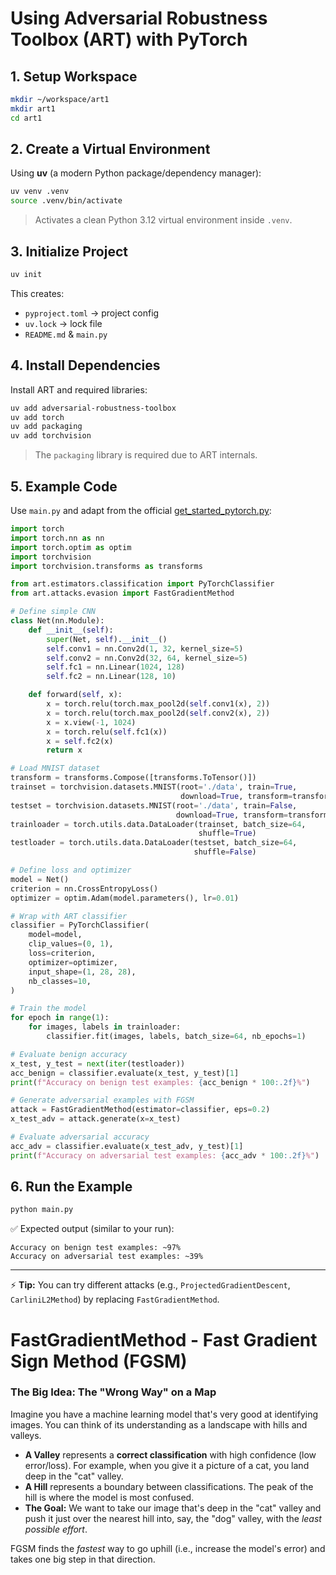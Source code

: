
# Using Adversarial Robustness Toolbox (ART) with PyTorch

## 1. Setup Workspace

```bash
mkdir ~/workspace/art1
mkdir art1
cd art1
```

## 2. Create a Virtual Environment

Using **uv** (a modern Python package/dependency manager):

```bash
uv venv .venv
source .venv/bin/activate
```

> Activates a clean Python 3.12 virtual environment inside `.venv`.

## 3. Initialize Project

```bash
uv init
```

This creates:

* `pyproject.toml` → project config
* `uv.lock` → lock file
* `README.md` & `main.py`

## 4. Install Dependencies

Install ART and required libraries:

```bash
uv add adversarial-robustness-toolbox
uv add torch
uv add packaging
uv add torchvision
```

> The `packaging` library is required due to ART internals.

## 5. Example Code

Use `main.py` and adapt from the official [get\_started\_pytorch.py](https://github.com/Trusted-AI/adversarial-robustness-toolbox/blob/main/examples/get_started_pytorch.py):

```python
import torch
import torch.nn as nn
import torch.optim as optim
import torchvision
import torchvision.transforms as transforms

from art.estimators.classification import PyTorchClassifier
from art.attacks.evasion import FastGradientMethod

# Define simple CNN
class Net(nn.Module):
    def __init__(self):
        super(Net, self).__init__()
        self.conv1 = nn.Conv2d(1, 32, kernel_size=5)
        self.conv2 = nn.Conv2d(32, 64, kernel_size=5)
        self.fc1 = nn.Linear(1024, 128)
        self.fc2 = nn.Linear(128, 10)

    def forward(self, x):
        x = torch.relu(torch.max_pool2d(self.conv1(x), 2))
        x = torch.relu(torch.max_pool2d(self.conv2(x), 2))
        x = x.view(-1, 1024)
        x = torch.relu(self.fc1(x))
        x = self.fc2(x)
        return x

# Load MNIST dataset
transform = transforms.Compose([transforms.ToTensor()])
trainset = torchvision.datasets.MNIST(root='./data', train=True,
                                      download=True, transform=transform)
testset = torchvision.datasets.MNIST(root='./data', train=False,
                                     download=True, transform=transform)
trainloader = torch.utils.data.DataLoader(trainset, batch_size=64,
                                          shuffle=True)
testloader = torch.utils.data.DataLoader(testset, batch_size=64,
                                         shuffle=False)

# Define loss and optimizer
model = Net()
criterion = nn.CrossEntropyLoss()
optimizer = optim.Adam(model.parameters(), lr=0.01)

# Wrap with ART classifier
classifier = PyTorchClassifier(
    model=model,
    clip_values=(0, 1),
    loss=criterion,
    optimizer=optimizer,
    input_shape=(1, 28, 28),
    nb_classes=10,
)

# Train the model
for epoch in range(1):
    for images, labels in trainloader:
        classifier.fit(images, labels, batch_size=64, nb_epochs=1)

# Evaluate benign accuracy
x_test, y_test = next(iter(testloader))
acc_benign = classifier.evaluate(x_test, y_test)[1]
print(f"Accuracy on benign test examples: {acc_benign * 100:.2f}%")

# Generate adversarial examples with FGSM
attack = FastGradientMethod(estimator=classifier, eps=0.2)
x_test_adv = attack.generate(x=x_test)

# Evaluate adversarial accuracy
acc_adv = classifier.evaluate(x_test_adv, y_test)[1]
print(f"Accuracy on adversarial test examples: {acc_adv * 100:.2f}%")
```

## 6. Run the Example

```bash
python main.py
```

✅ Expected output (similar to your run):

```
Accuracy on benign test examples: ~97%
Accuracy on adversarial test examples: ~39%
```

---

⚡ **Tip:** You can try different attacks (e.g., `ProjectedGradientDescent`, `CarliniL2Method`) by replacing `FastGradientMethod`.


# **FastGradientMethod - Fast Gradient Sign Method (FGSM)**

### The Big Idea: The "Wrong Way" on a Map

Imagine you have a machine learning model that's very good at identifying images. You can think of its understanding as a landscape with hills and valleys.

  * **A Valley** represents a **correct classification** with high confidence (low error/loss). For example, when you give it a picture of a cat, you land deep in the "cat" valley.
  * **A Hill** represents a boundary between classifications. The peak of the hill is where the model is most confused.
  * **The Goal:** We want to take our image that's deep in the "cat" valley and push it just over the nearest hill into, say, the "dog" valley, with the *least possible effort*.

FGSM finds the *fastest* way to go uphill (i.e., increase the model's error) and takes one big step in that direction.

